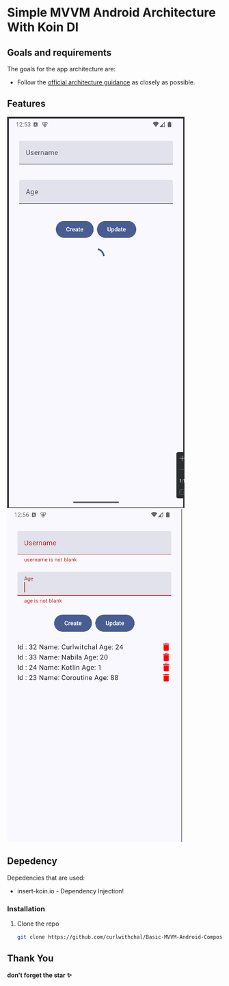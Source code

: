 # Simple MVVM Android Architecture With Koin DI

## Goals and requirements

The goals for the app architecture are:
*   Follow the [official architecture guidance](https://developer.android.com/jetpack/guide) as closely as possible.

## Features

![Sample One](assets/ss1.png) ![Sample Two](assets/ss2.png)

## Depedency

Depedencies that are used:

- insert-koin.io - Dependency Injection!

### Installation

1. Clone the repo
   ```sh
   git clone https://github.com/curlwithchal/Basic-MVVM-Android-Compose-With-Koin.git
   ```

## Thank You

**don't forget the star ✨**

